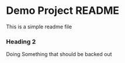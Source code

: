 # Demo Project README
This is a simple readme file
###  Heading 2
Doing Something that should be backed out